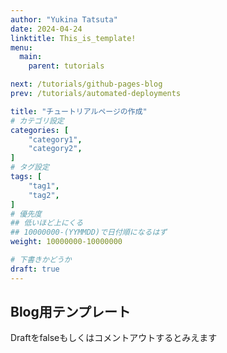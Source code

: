 ```yaml
---
author: "Yukina Tatsuta"
date: 2024-04-24
linktitle: This_is_template!
menu:
  main:
    parent: tutorials

next: /tutorials/github-pages-blog
prev: /tutorials/automated-deployments

title: "チュートリアルページの作成"
# カテゴリ設定
categories: [
    "category1",
    "category2",
]
# タグ設定
tags: [
    "tag1",
    "tag2",
]
# 優先度
## 低いほど上にくる
## 10000000-(YYMMDD)で日付順になるはず
weight: 10000000-10000000

# 下書きかどうか
draft: true
---
```



## Blog用テンプレート

Draftをfalseもしくはコメントアウトするとみえます
